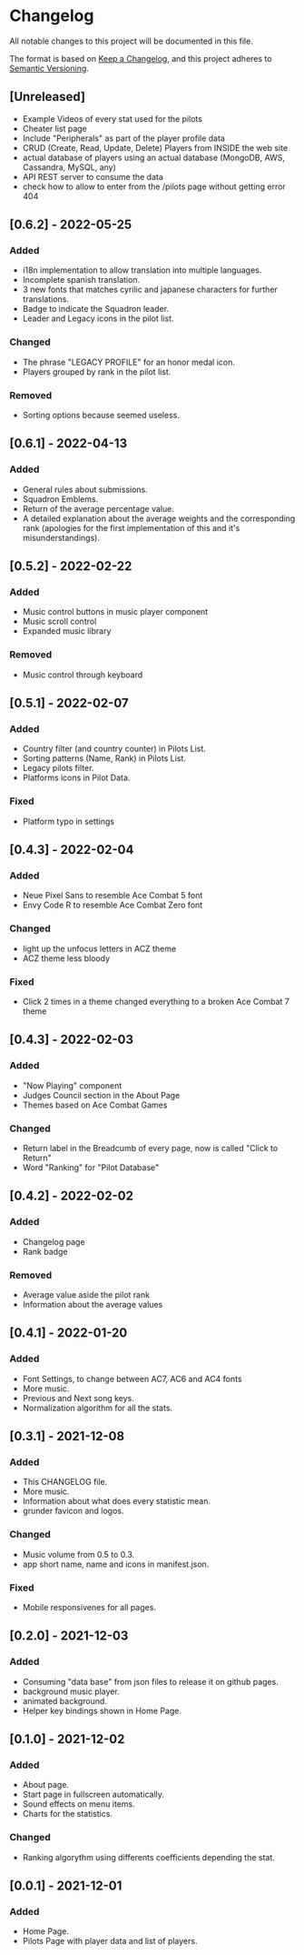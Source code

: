 
# Changelog
All notable changes to this project will be documented in this file.

The format is based on [Keep a Changelog](https://keepachangelog.com/en/1.0.0/),
and this project adheres to [Semantic Versioning](https://semver.org/spec/v2.0.0.html).

## [Unreleased]
- Example Videos of every stat used for the pilots 
- Cheater list page
- Include "Peripherals" as part of the player profile data
- CRUD (Create, Read, Update, Delete) Players from INSIDE the web site
- actual database of players using an actual database (MongoDB, AWS, Cassandra, MySQL, any)
- API REST server to consume the data
- check how to allow to enter from the /pilots page without getting error 404

## [0.6.2] - 2022-05-25
### Added
- i18n implementation to allow translation into multiple languages.
- Incomplete spanish translation.
- 3 new fonts that matches cyrilic and japanese characters for further translations.
- Badge to indicate the Squadron leader.
- Leader and Legacy icons in the pilot list.

### Changed
- The phrase "LEGACY PROFILE" for an honor medal icon.
- Players grouped by rank in the pilot list.

### Removed 
- Sorting options because seemed useless.


## [0.6.1] - 2022-04-13
### Added
- General rules about submissions.
- Squadron Emblems.
- Return of the average percentage value.
- A detailed explanation about the average weights and the corresponding rank (apologies for the first implementation of this and it's misunderstandings).


## [0.5.2] - 2022-02-22
### Added
- Music control buttons in music player component
- Music scroll control
- Expanded music library

### Removed 
- Music control through keyboard


## [0.5.1] - 2022-02-07
### Added
- Country filter (and country counter) in Pilots List.
- Sorting patterns (Name, Rank) in Pilots List.
- Legacy pilots filter.
- Platforms icons in Pilot Data.

### Fixed
- Platform typo in settings



## [0.4.3] - 2022-02-04
### Added
- Neue Pixel Sans to resemble Ace Combat 5 font
- Envy Code R to resemble Ace Combat Zero font

### Changed
- light up the unfocus letters in ACZ theme
- ACZ theme less bloody

### Fixed
- Click 2 times in a theme changed everything to a broken Ace Combat 7 theme



## [0.4.3] - 2022-02-03
### Added
- "Now Playing" component
- Judges Council section in the About Page
- Themes based on Ace Combat Games

### Changed
- Return label in the Breadcumb of every page, now is called "Click to Return"
- Word "Ranking" for "Pilot Database"



## [0.4.2] - 2022-02-02
### Added
- Changelog page
- Rank badge

### Removed 
- Average value aside the pilot rank
- Information about the average values 



## [0.4.1] - 2022-01-20
### Added
- Font Settings, to change between AC7, AC6 and AC4 fonts
- More music.
- Previous and Next song keys.
- Normalization algorithm for all the stats.



## [0.3.1] - 2021-12-08
### Added
- This CHANGELOG file.
- More music.
- Information about what does every statistic mean.
- grunder favicon and logos.

### Changed
- Music volume from 0.5 to 0.3.
- app short name, name and icons in manifest.json.

### Fixed
- Mobile responsivenes for all pages.



## [0.2.0] - 2021-12-03
### Added
- Consuming "data base" from json files to release it on github pages.
- background music player.
- animated background.
- Helper key bindings shown in Home Page.



## [0.1.0] - 2021-12-02
### Added
- About page.
- Start page in fullscreen automatically.
- Sound effects on menu items.
- Charts for the statistics.

### Changed
- Ranking algorythm using differents coefficients depending the stat.



## [0.0.1] - 2021-12-01
### Added
- Home Page.
- Pilots Page with player data and list of players.
